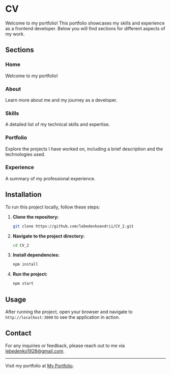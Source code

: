 # CV

Welcome to my portfolio! This portfolio showcases my skills and experience as a frontend developer. Below you will find sections for different aspects of my work.

## Sections

### Home
Welcome to my portfolio!

### About
Learn more about me and my journey as a developer.

### Skills
A detailed list of my technical skills and expertise.

### Portfolio
Explore the projects I have worked on, including a brief description and the technologies used.

### Experience
A summary of my professional experience.


## Installation

To run this project locally, follow these steps:

1. **Clone the repository:**
    ```sh
    git clone https://github.com/lebedenkoandrii/CV_2.git
    ```

2. **Navigate to the project directory:**
    ```sh
    cd CV_2
    ```

3. **Install dependencies:**
    ```sh
    npm install
    ```

4. **Run the project:**
    ```sh
    npm start
    ```

## Usage

After running the project, open your browser and navigate to `http://localhost:3000` to see the application in action.

## Contact

For any inquiries or feedback, please reach out to me via [lebedenko1928@gmail.com](mailto:lebedenko1928@gmail.com).

---

Visit my portfolio at [My Portfolio](https://lebedenkoandrii.github.io/CV_2/).
